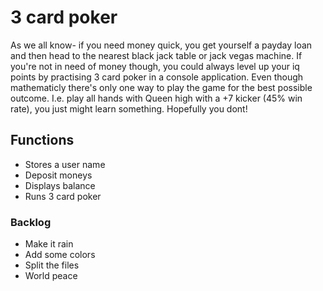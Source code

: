 # 3 card poker

As we all know- if you need money quick, you get yourself a payday loan and then head to the nearest
black jack table or jack vegas machine. If you're not in need of money though, you could always level up your iq points by
practising 3 card poker in a console application. Even though mathematicly there's only one way to play the game for the best possible outcome.
I.e. play all hands with Queen high with a +7 kicker (45% win rate), you just might learn something. Hopefully you dont!

## Functions
- Stores a user name
- Deposit moneys 
- Displays balance
- Runs 3 card poker

### Backlog
- Make it rain
- Add some colors
- Split the files
- World peace
